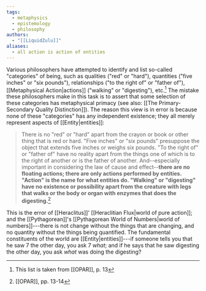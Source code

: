 ```yaml
---
tags:
  - metaphysics
  - epistemology
  - philosophy
authors:
  - "[[LiquidZulu]]"
aliases:
  - all action is action of entities
---
```

Various philosophers have attempted to identify and list so-called "categories" of being, such as qualities ("red" or "hard"), quantities ("five inches" or "six pounds"), relationships ("to the right of" or "father of"), [[Metaphysical Action|actions]] ("walking" or "digesting"), etc.[^1] The mistake these philosophers make in this task is to assert that some selection of these categories has metaphysical primacy (see also: [[The Primary-Secondary Quality Distinction]]). The reason this view is in error is because none of these "categories" has any independent existence; they all merely represent aspects of [[Entity|entities]]:

>There is no "red" or "hard" apart from the crayon or book or other thing that is red or hard. "Five inches" or "six pounds" presuppose the object that extends five inches or weighs six pounds. "To the right of" or "father of" have no reality apart from the things one of which is to the right of another or is the father of another. And--especially important in considering the law of cause and effect--**there are no floating actions; there are only actions performed by entities. "Action" is the name for what entities do. "Walking" or "digesting" have no existence or possibility apart from the creature with legs that walks or the body or organ with enzymes that does the digesting.**[^2]

This is the error of [[Heraclitus]]' [[Heraclitian Flux|world of pure action]]; and the [[Pythagorean]]'s [[Pythagorean World of Numbers|world of numbers]]---there is not change without the things that are changing, and no quantity without the things being quantified. The fundamental constituents of the world are [[Entity|entities]]---if someone tells you that he saw 7 the other day, you ask 7 *what*; and if he says that he saw digesting the other day, you ask *what* was doing the digesting?

[^1]: This list is taken from [[OPAR]], p. 13
[^2]: [[OPAR]], pp. 13-14